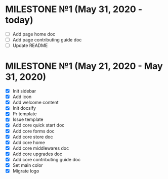 # MILESTONE №1 (May 31, 2020 - today)

- [ ] Add page home doc
- [ ] Add page contributing guide doc
- [ ] Update README

# MILESTONE №1 (May 21, 2020 - May 31, 2020)

- [x] Init sidebar
- [x] Add icon
- [x] Add welcome content
- [x] Init docsify
- [x] Pr template
- [x] Issue template
- [x] Add core quick start doc
- [x] Add core forms doc
- [x] Add core store doc
- [x] Add core home
- [x] Add core middlewares doc
- [x] Add core upgrades doc
- [x] Add core contributing guide doc
- [x] Set main color
- [x] Migrate logo
